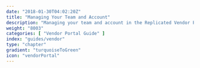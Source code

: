 ```yaml
---
date: "2018-01-30T04:02:20Z"
title: "Managing Your Team and Account"
description: "Managing your team and account in the Replicated Vendor Portal"
weight: "8003"
categories: [ "Vendor Portal Guide" ]
index: "guides/vendor"
type: "chapter"
gradient: "turquoiseToGreen"
icon: "vendorPortal"
---
```


